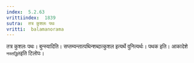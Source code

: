 ```yaml
---
index:  5.2.63
vrittiindex:  1839
sutra:  तत्र कुशलः पथः
vritti:  balamanorama 
---
```


तत्र कुशलः पथः। बुन्स्यादिति। सप्तम्यन्तात्पथिन्शब्दात्कुशल इत्यर्थे वुनित्यर्थः। पथक इति। आकादेशे `नस्तद्धिते`इति टिलोपः। 

